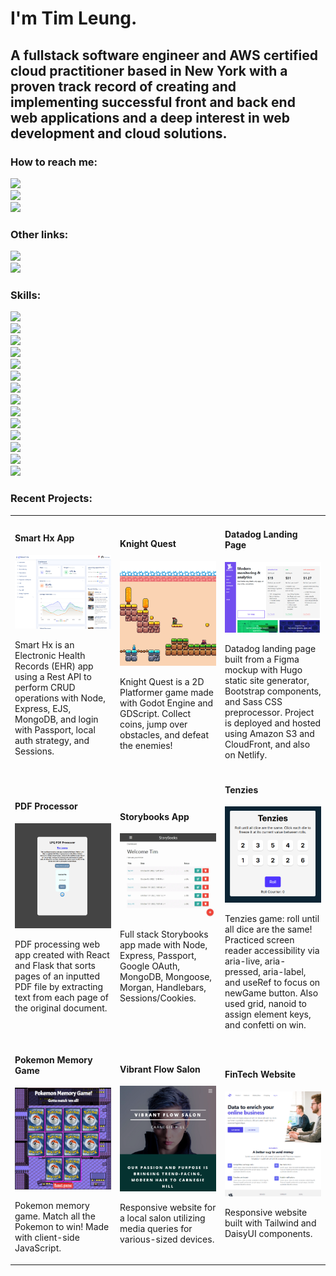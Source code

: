 <h1>I'm Tim Leung. </h1>

<h2>A fullstack software engineer and AWS certified cloud practitioner based in New York with a proven track record of creating and implementing successful front and back end web applications and a deep interest in web development and cloud solutions.</h2>

<h3>How to reach me:</h3>
<p>
<a href="mailto:timleungtech@gmail.com" target="_blank"><img src="https://img.shields.io/badge/timleungtech@gmail.com-0d1117?style=flat-square&logo=gmail&labelColor=0d1117" height=25></a><br>
<a href="https://x.com/timleungtech" target="_blank"><img src="https://img.shields.io/badge/@timleungtech-0d1117?style=flat-square&logo=x&labelColor=0d1117" height=25></a><br>
<a href="https://www.linkedin.com/in/timleungtech" target="_blank"><img src="https://img.shields.io/badge/linkedin.com/in/timleungtech-0d1117?style=flat-square&logo=linkedin&labelColor=0d1117" height=25></a><br>

<h3>Other links:</h3>
<a href="https://medium.com/@timleungtech" target="_blank"><img src="https://img.shields.io/badge/medium.com/@timleungtech-0d1117?style=flat-square&logo=medium&labelColor=0d1117" height=25></a><br>
<a href="https://www.codewars.com/users/timleungtech" target="_blank"><img src="https://img.shields.io/badge/codewars.com/users/timleungtech%20%28top%201%25%29-0d1117?style=flat-square&logo=codewars&labelColor=0d1117" height=25></a>
</p>

<h3>Skills:</h3>
<p>
<a href='#'><img src="https://img.shields.io/badge/JavaScript-0d1117?style=flat-square&logo=javascript&labelColor=0d1117" height=25></a><br>
<a href='#'><img src="https://img.shields.io/badge/React-0d1117?style=flat-square&logo=react&labelColor=0d1117" height=25></a><br>
<a href='#'><img src="https://img.shields.io/badge/Node-0d1117?style=flat-square&logo=nodedotjs&labelColor=0d1117" height=25></a><br>
<a href='#'><img src="https://img.shields.io/badge/Express-0d1117?style=flat-square&logo=express&labelColor=0d1117" height=25></a><br>
<a href='#'><img src="https://img.shields.io/badge/GraphQL-0d1117?style=flat-square&logo=graphql&labelColor=0d1117" height=25></a><br>
<a href='#'><img src="https://img.shields.io/badge/Postman-0d1117?style=flat-square&logo=postman&labelColor=0d1117" height=25></a><br>
<a href='#'><img src="https://img.shields.io/badge/PostgreSQL-0d1117?style=flat-square&logo=PostgreSQL&labelColor=0d1117" height=25></a><br>
<a href='#'><img src="https://img.shields.io/badge/MongoDB-0d1117?style=flat-square&logo=mongodb&labelColor=0d1117" height=25></a><br>
<a href='#'><img src="https://img.shields.io/badge/HTML5-0d1117?style=flat-square&logo=html5&labelColor=0d1117" height=25></a><br>
<a href='#'><img src="https://img.shields.io/badge/CSS3-0d1117?style=flat-square&logo=css3&labelColor=0d1117" height=25></a><br>
<a href='#'><img src="https://img.shields.io/badge/Bootstrap-0d1117?style=flat-square&logo=bootstrap&labelColor=0d1117" height=25></a><br>
<a href='#'><img src="https://img.shields.io/badge/Tailwind-0d1117?style=flat-square&logo=tailwindcss&labelColor=0d1117" height=25></a><br>
<a href='#'><img src="https://img.shields.io/badge/Python-0d1117?style=flat-square&logo=python&labelColor=0d1117" height=25></a><br>
<a href='#'><img src="https://img.shields.io/badge/Flask-0d1117?style=flat-square&logo=flask&labelColor=0d1117" height=25></a>
</p>

<h3>Recent Projects:</h3>
<div align="center">
<table>
  
  <!-- Row 1 -->
  <tr>
    <td width="30%">
      <h4>Smart Hx App</h4>
      <a href="https://github.com/smarthxapp/web-app/"><img src="https://github.com/timleungtech/timleungtech/blob/main/smarthxapp.png?raw=true"></a>
      <p>Smart Hx is an Electronic Health Records (EHR) app using a Rest API to perform CRUD operations with Node, Express, EJS, MongoDB, and login with Passport, local auth strategy, and Sessions.</p>
    </td>
    <td width="30%">
      <h4>Knight Quest</h4>
      <a href="https://github.com/timleungtech/knightquest"><img src="https://github.com/timleungtech/timleungtech/blob/main/knightquest.png?raw=true"></a>
      <p>Knight Quest is a 2D Platformer game made with Godot Engine and GDScript. Collect coins, jump over obstacles, and defeat the enemies!</p>
    </td>
    <td width="30%">
      <h4>Datadog Landing Page</h4>
      <a href="https://chic-chebakia-cfe65d.netlify.app/"><img src="https://github.com/timleungtech/timleungtech/blob/main/datadog-landingpage.png?raw=true"></a>
      <p>Datadog landing page built from a Figma mockup with Hugo static site generator, Bootstrap components, and Sass CSS preprocessor. Project is deployed and hosted using Amazon S3 and CloudFront, and also on Netlify.</p>
    </td>
  </tr>
  
  <!-- Row 2 -->
  <tr>
    <td width="30%">
      <h4>PDF Processor</h4>
      <a href="https://github.com/timleungtech/pdfprocessor"><img src="https://github.com/timleungtech/timleungtech/blob/main/pdf-processor-react-flask.png?raw=true"></a>
      <p>PDF processing web app created with React and Flask that sorts pages of an inputted PDF file by extracting text from each page of the original document.</p>
    </td>
    <td width="30%">
      <h4>Storybooks App</h4>
      <a href="https://github.com/timleungtech/storybooks"><img src="https://github.com/timleungtech/timleungtech/blob/main/storybooks.gif?raw=true"></a>
      <p>Full stack Storybooks app made with Node, Express, Passport, Google OAuth, MongoDB, Mongoose, Morgan, Handlebars, Sessions/Cookies.</p>
    </td>
    <td width="30%">
      <h4>Tenzies</h4>
      <a href="https://github.com/timleungtech/tenzies"><img src="https://github.com/timleungtech/timleungtech/blob/main/tenzies.png?raw=true"></a>
      <p>Tenzies game: roll until all dice are the same! Practiced screen reader accessibility via aria-live, aria-pressed, aria-label, and useRef to focus on newGame button. Also used grid, nanoid to assign element keys, and confetti on win.</p>
    </td>
  </tr>
  
  <!-- Row 3 -->
  <tr>
    <td width="30%">
      <h4>Pokemon Memory Game</h4>
      <a href="https://timleungtech.github.io/pokemon-memory-game/"><img src="https://github.com/timleungtech/pokemon-memory-game/blob/main/poke-game.gif?raw=true"></a>
      <p>Pokemon memory game. Match all the Pokemon to win! Made with client-side JavaScript.</p>
    </td>
    <td width="30%">
      <h4>Vibrant Flow Salon</h4>
      <a href="https://vibrantflowsalon.netlify.app/"><img src="https://github.com/timleungtech/timleungtech/blob/main/vibrantflowsalon.png?raw=true"></a>
      <p>Responsive website for a local salon utilizing media queries for various-sized devices.</p>
    </td>
    <td width="30%">
      <h4>FinTech Website</h4>
      <a href="https://tailwind-daisyui.netlify.app/"><img src="https://github.com/timleungtech/timleungtech/blob/main/tailwinddaisyui.png?raw=true"></a>
      <p>Responsive website built with Tailwind and DaisyUI components.</p>
    </td>
<!--     <td width="30%">
      <h4>QR Code Generator</h4>
      <a href="https://github.com/timleungtech/qrcodegenerator"><img src="https://github.com/timleungtech/timleungtech/blob/main/qrcodegenerator.png?raw=true"></a>
      <p>Generates QR code with React that instantly repaints the PNG when client changes the state of text input field of the form.</p>
    </td> -->
  </tr>
  
  <!-- Row 4 -->
<!--   <tr>
    <td width="30%">
      <h4>Phonebook App</h4>
      <a href="https://github.com/timleungtech/phonebook-api"><img src="https://github.com/timleungtech/timleungtech/blob/main/phonebook.png?raw=true"></a>
      <p>Phonebook CRUD app made with Node, Express, MongoDB, EJS, and Tailwind.</p>
    </td>
  </tr> -->
</table>
</div>



<!--
<p><a href='#'><img src="https://raw.githubusercontent.com/timleungtech/timleungtech/main/banner.png" height=120></a></p>

**timleungtech/timleungtech** is a ✨ _special_ ✨ repository because its `README.md` (this file) appears on your GitHub profile.

Here are some ideas to get you started:

### Hi there 👋

- 🔭 I’m currently working on ...
- 🌱 I’m currently learning ...
- 👯 I’m looking to collaborate on ...
- 🤔 I’m looking for help with ...
- 💬 Ask me about ...
- 📫 How to reach me: ...
- 😄 Pronouns: ...
- ⚡ Fun fact: ...
-->
